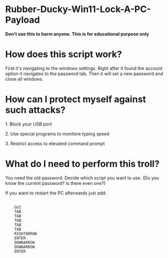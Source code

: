 # Rubber-Ducky-Win11-Lock-A-PC-Payload  
<b>Don't use this to harm anyone. This is for educational purpose only</b>  

<h1>How does this script work?</h1>
First it's navigating to the windows settings. Right after it found the account option it navigates to the password tab. Then it will set a new password and close all windows.

<h1>How can I protect myself against such attacks?</h1>
<p>1. Block your USB port</p>
<p>2. Use special programs to monitore typing speed</p>
<p>3. Restrict access to elevated command prompt</p>

<h1>What do I need to perform this troll?</h1>
You need the old password. Decide which script you want to use. (Do you know the current password? Is there even one?)
<p>If you want to restart the PC afterwards just add:</p>  

<pre>
  <code>
    GUI
    TAB
    TAB
    TAB
    TAB
    TAB
    RIGHTARROW
    ENTER
    DOWNARROW
    DOWNARROW
    ENTER
  </code>
</pre>
